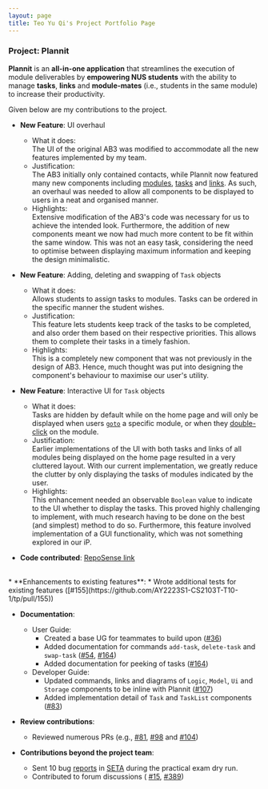 ```yaml
---
layout: page
title: Teo Yu Qi's Project Portfolio Page
---
```


### Project: Plannit

**Plannit** is an **all-in-one application** that streamlines the execution of module
deliverables by **empowering NUS students** with the ability to manage **tasks**, **links** and
**module-mates** (i.e., students in the same module) to increase their productivity.

Given below are my contributions to the project.
* **New Feature**: UI overhaul
  * What it does:<br>
    The UI of the original AB3 was modified to accommodate all 
    the new features implemented by my team.
  * Justification:<br>
    The AB3 initially only contained contacts, while Plannit 
    now featured many new components including [modules](../UserGuide.md#21-modules),
    [tasks](../UserGuide.md#22-tasks) and [links](../UserGuide.md#23-links). 
    As such, an overhaul was needed to allow all components to be displayed 
    to users in a neat and organised manner.
  * Highlights:<br>
    Extensive modification of the AB3's code was necessary for 
    us to achieve the intended look. Furthermore, the addition of new 
    components meant we now had much more content to be fit within the same 
    window. This was not an easy task, considering the need to optimise 
    between displaying maximum information and keeping the design 
    minimalistic.<br>

* **New Feature**: Adding, deleting and swapping of `Task` objects
  * What it does:<br>
    Allows students to assign tasks to modules. Tasks can be
    ordered in the specific manner the student wishes.
  * Justification:<br>
    This feature lets students keep track of the tasks to be
    completed, and also order them based on their respective priorities. 
    This allows them to complete their tasks in a timely fashion.
  * Highlights:<br>
    This is a completely new component that was not previously 
    in the design of AB3. Hence, much thought was put into designing the 
    component's behaviour to maximise our user's utility.

<div style="page-break-after: always;"></div>
  
* **New Feature**: Interactive UI for `Task` objects
  * What it does:<br>
    Tasks are hidden by default while on the home page and 
    will only be displayed when users [`goto`](../UserGuide.md#25-navigation) a specific 
    module, or when they [double-click](../UserGuide.md#224-peeking-at-tasks)
    on the module.
  * Justification:<br>
    Earlier implementations of the UI with both tasks and 
    links of all modules being displayed on the home page resulted in a very 
    cluttered layout. With our current implementation, we greatly reduce the 
    clutter by only displaying the tasks of modules indicated by the user.
  * Highlights:<br>
    This enhancement needed an observable `Boolean` 
    value to indicate to the UI whether to display the tasks. This proved 
    highly challenging to implement, with much research having to be done on 
    the best (and simplest) method to do so. Furthermore, this feature 
    involved implementation of a GUI functionality, which was not something
    explored in our iP.<br>

* **Code contributed**: [RepoSense link](https://nus-cs2103-ay2223s1.github.io/tp-dashboard/?search=teoyuqi&breakdown=true&sort=groupTitle&sortWithin=title&since=2022-09-16&timeframe=commit&mergegroup=&groupSelect=groupByRepos&checkedFileTypes=docs~functional-code~test-code~other&tabOpen=true&tabType=authorship&tabAuthor=teoyuqi&tabRepo=AY2223S1-CS2103T-T10-1%2Ftp%5Bmaster%5D&authorshipIsMergeGroup=false&authorshipFileTypes=docs~functional-code~test-code&authorshipIsBinaryFileTypeChecked=false&authorshipIsIgnoredFilesChecked=false)
<br>
* **Enhancements to existing features**:
  * Wrote additional tests for existing features ([#155](https://github.com/AY2223S1-CS2103T-T10-1/tp/pull/155)) <br>  

* **Documentation**:
  * User Guide:
    * Created a base UG for teammates to build upon ([#36](https://github.com/AY2223S1-CS2103T-T10-1/tp/pull/36))
    * Added documentation for commands `add-task`, `delete-task` and 
      `swap-task` ([#54](https://github.com/AY2223S1-CS2103T-T10-1/tp/pull/54), [#164](https://github.com/AY2223S1-CS2103T-T10-1/tp/pull/164))
    * Added documentation for peeking of tasks ([#164](https://github.com/AY2223S1-CS2103T-T10-1/tp/pull/164))
  * Developer Guide:
    * Updated commands, links and diagrams of `Logic`, `Model`, `Ui` and 
      `Storage` components to be inline with Plannit ([#107](https://github.com/AY2223S1-CS2103T-T10-1/tp/pull/107))
    * Added implementation detail of `Task` and `TaskList` components ([#83](https://github.com/AY2223S1-CS2103T-T10-1/tp/pull/83)) <br>

* **Review contributions**:
  * Reviewed numerous PRs (e.g., [#81](https://github.com/AY2223S1-CS2103T-T10-1/tp/pull/81),
    [#98](https://github.com/AY2223S1-CS2103T-T10-1/tp/pull/98)
    and [#104](https://github.com/AY2223S1-CS2103T-T10-1/tp/pull/104)) <br>
  
* **Contributions beyond the project team**:
  * Sent 10 bug [reports](https://github.com/teoyuqi/ped/issues) in 
    [SETA](https://github.com/AY2223S1-CS2103T-T08-4/tp) 
    during the practical exam dry run.
  * Contributed to forum discussions (
    [#15](https://github.com/nus-cs2103-AY2223S1/forum/issues/15),
    [#389](https://github.com/nus-cs2103-AY2223S1/forum/issues/389))
